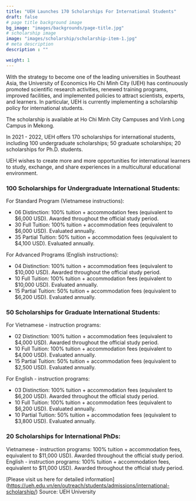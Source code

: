 ```yaml
---
title: "UEH Launches 170 Scholarships For International Students"
draft: false
# page title background image
bg_image: "images/backgrounds/page-title.jpg"
# scholarship image
image: "images/scholarship/scholarship-item-1.jpg"
# meta description
description : ""

weight: 1
---
```


With the strategy to become one of the leading universities in Southeast Asia, the University of Economics Ho Chi Minh City (UEH) has continuously promoted scientific research activities, renewed training programs, improved facilities, and implemented policies to attract scientists, experts, and learners. In particular, UEH is currently implementing a scholarship policy for international students.

The scholarship is available at Ho Chi Minh City Campuses and Vinh Long Campus in Mekong.

In 2021 - 2022, UEH offers 170 scholarships for international students, including 100 undergraduate scholarships; 50 graduate scholarships; 20 scholarships for Ph.D. students.

UEH wishes to create more and more opportunities for international learners to study, exchange, and share experiences in a multicultural educational environment.

### 100 Scholarships for Undergraduate International Students:
For Standard Program (Vietnamese instructions):
* 06 Distinction: 100% tuition + accommodation fees (equivalent to $6,000 USD). Awarded throughout the official study period. 
* 30 Full Tuition: 100% tuition + accommodation fees (equivalent to $6,000 USD). Evaluated annually.
* 35 Partial Tuition: 50% tuition + accommodation fees (equivalent to $4,100 USD). Evaluated annually.
  
For Advanced Programs (English instructions):
* 04 Distinction: 100% tuition + accommodation fees (equivalent to $10,000 USD). Awarded throughout the official study period. 
* 10 Full Tuition: 100% tuition + accommodation fees (equivalent to $10,000 USD). Evaluated annually.
* 15 Partial Tuition: 50% tuition + accommodation fees (equivalent to $6,200 USD). Evaluated annually.

### 50 Scholarships for Graduate International Students:
For Vietnamese - instruction programs:
* 02 Distinction: 100% tuition + accommodation fees (equivalent to $4,000 USD). Awarded throughout the official study period. 
* 10 Full Tuition: 100% tuition + accommodation fees (equivalent to $4,000 USD). Evaluated annually.
* 15 Partial Tuition: 50% tuition + accommodation fees (equivalent to $2,500 USD). Evaluated annually.

For English - instruction programs:
* 03 Distinction: 100% tuition + accommodation fees (equivalent to $6,200 USD). Awarded throughout the official study period. 
* 10 Full Tuition: 100% tuition + accommodation fees (equivalent to $6,200 USD). Evaluated annually.
* 10 Partial Tuition: 50% tuition + accommodation fees (equivalent to $3,800 USD). Evaluated annually.

### 20 Scholarships for International PhDs:
Vietnamese - instruction programs: 100% tuition + accommodation fees, equivalent to $11,000 USD). Awarded throughout the official study period.
English - instruction programs: 100% tuition + accommodation fees, equivalent to $11,000 USD). Awarded throughout the official study period.

[Please visit us here for detailed information] (https://ueh.edu.vn/en/outreach/students/admissions/international-scholarship/)
Source: UEH University
